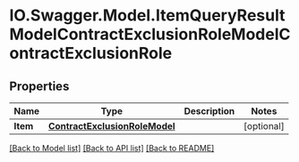 # IO.Swagger.Model.ItemQueryResultModelContractExclusionRoleModelContractExclusionRole
## Properties

Name | Type | Description | Notes
------------ | ------------- | ------------- | -------------
**Item** | [**ContractExclusionRoleModel**](ContractExclusionRoleModel.md) |  | [optional] 

[[Back to Model list]](../README.md#documentation-for-models) [[Back to API list]](../README.md#documentation-for-api-endpoints) [[Back to README]](../README.md)

